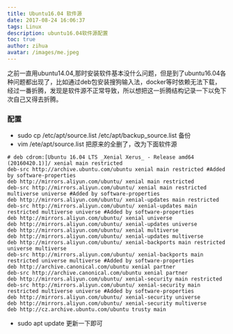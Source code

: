```yaml
---
title: Ubuntu16.04 软件源
date: 2017-08-24 16:06:37
tags: Linux
description: ubuntu16.04软件源配置
toc: true
author: zihua
avatar: /images/me.jpeg
---
```


之前一直用ubuntu14.04,那时安装软件基本没什么问题，但是到了ubuntu16.04各种问题都出现了，比如通过deb包安装搜狗输入法，docker等时依赖无法下载，经过一番折腾，发现是软件源不正常导致，所以想把这一折腾结构记录一下以免下次自己又得去折腾。

### 配置
* sudo cp /etc/apt/source.list /etc/apt/backup_source.list 备份
* vim /ete/apt/source.list 把原来的全删了，改为下面软件源

```shell
# deb cdrom:[Ubuntu 16.04 LTS _Xenial Xerus_ - Release amd64 (20160420.1)]/ xenial main restricted
deb-src http://archive.ubuntu.com/ubuntu xenial main restricted #Added by software-properties
deb http://mirrors.aliyun.com/ubuntu/ xenial main restricted
deb-src http://mirrors.aliyun.com/ubuntu/ xenial main restricted multiverse universe #Added by software-properties
deb http://mirrors.aliyun.com/ubuntu/ xenial-updates main restricted
deb-src http://mirrors.aliyun.com/ubuntu/ xenial-updates main restricted multiverse universe #Added by software-properties
deb http://mirrors.aliyun.com/ubuntu/ xenial universe
deb http://mirrors.aliyun.com/ubuntu/ xenial-updates universe
deb http://mirrors.aliyun.com/ubuntu/ xenial multiverse
deb http://mirrors.aliyun.com/ubuntu/ xenial-updates multiverse
deb http://mirrors.aliyun.com/ubuntu/ xenial-backports main restricted universe multiverse
deb-src http://mirrors.aliyun.com/ubuntu/ xenial-backports main restricted universe multiverse #Added by software-properties
deb http://archive.canonical.com/ubuntu xenial partner
deb-src http://archive.canonical.com/ubuntu xenial partner
deb http://mirrors.aliyun.com/ubuntu/ xenial-security main restricted
deb-src http://mirrors.aliyun.com/ubuntu/ xenial-security main restricted multiverse universe #Added by software-properties
deb http://mirrors.aliyun.com/ubuntu/ xenial-security universe
deb http://mirrors.aliyun.com/ubuntu/ xenial-security multiverse
deb http://cz.archive.ubuntu.com/ubuntu trusty main

```

* sudo apt update 更新一下即可
